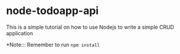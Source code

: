 # node-todoapp-api
This is a simple tutorial on how to use Nodejs to write a simple CRUD application

*Note::: Remember to run `npm install`
